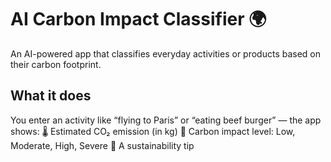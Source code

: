 # AI Carbon Impact Classifier 🌍
An AI-powered app that classifies everyday activities or products based on their carbon footprint.
## What it does
You enter an activity like “flying to Paris” or “eating beef burger” — the app shows:
🌡️ Estimated CO₂ emission (in kg)
🧠 Carbon impact level: Low, Moderate, High, Severe
💬 A sustainability tip



